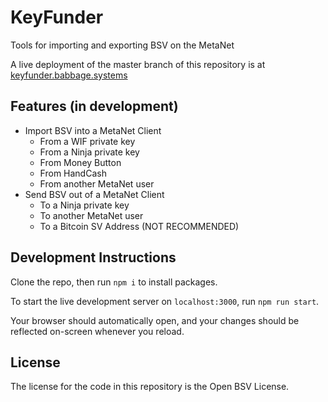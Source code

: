 # KeyFunder

Tools for importing and exporting BSV on the MetaNet

A live deployment of the master branch of this repository is at [keyfunder.babbage.systems](https://keyfunder.babbage.systems)

## Features (in development)

  - Import BSV into a MetaNet Client
    - From a WIF private key
    - From a Ninja private key
    - From Money Button
    - From HandCash
    - From another MetaNet user
  - Send BSV out of a MetaNet Client
    - To a Ninja private key
    - To another MetaNet user
    - To a Bitcoin SV Address (NOT RECOMMENDED)

## Development Instructions

Clone the repo, then run `npm i` to install packages.

To start the live development server on `localhost:3000`, run `npm run start`.

Your browser should automatically open, and your changes should be reflected on-screen whenever you reload.

## License

The license for the code in this repository is the Open BSV License.

